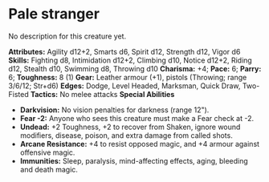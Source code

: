 # Pale stranger

No description for this creature yet.

**Attributes:** Agility d12+2, Smarts d6, Spirit d12, Strength d12,
Vigor d6
**Skills:** Fighting d8, Intimidation d12+2, Climbing d10, Notice d12+2,
Riding d12, Stealth d10, Swimming d8, Throwing d10
**Charisma:** +4; **Pace:** 6; **Parry:** 6; **Toughness:** 8 (1)
**Gear:** Leather armour (+1), pistols (Throwing; range 3/6/12; Str+d6)
**Edges:** Dodge, Level Headed, Marksman, Quick Draw, Two-Fisted
**Tactics:** No melee attacks
**Special Abilities**

- **Darkvision:** No vision penalties for darkness (range 12").
- **Fear -2:** Anyone who sees this creature must make a Fear check at
-2.
- **Undead:** +2 Toughness, +2 to recover from Shaken, ignore wound
modifiers, disease, poison, and extra damage from called shots.
- **Arcane Resistance:** +4 to resist opposed magic, and +4 armour
against offensive magic.
- **Immunities:** Sleep, paralysis, mind-affecting effects, aging,
bleeding and death magic.
